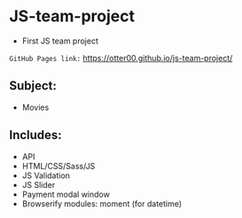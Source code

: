 # JS-team-project

- First JS team project

`GitHub Pages link:` https://otter00.github.io/js-team-project/

## Subject:

- Movies

## Includes:

- API
- HTML/CSS/Sass/JS
- JS Validation
- JS Slider
- Payment modal window
- Browserify modules: moment (for datetime)
